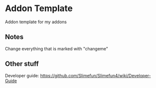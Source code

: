 # Addon Template
Addon template for my addons

## Notes
Change everything that is marked with "changeme"

## Other stuff
Developer guide: https://github.com/Slimefun/Slimefun4/wiki/Developer-Guide
